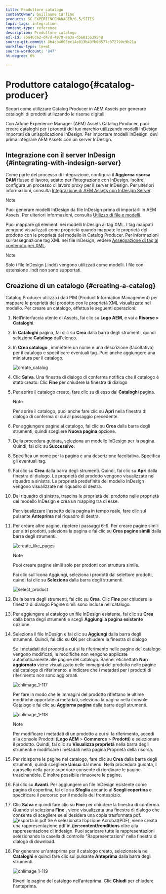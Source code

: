 ```yaml
---
title: Produttore catalogo
contentOwner: Guillaume Carlino
products: SG_EXPERIENCEMANAGER/6.5/SITES
topic-tags: integration
content-type: reference
description: Produttore catalogo
exl-id: 76a46c62-d47d-4970-8a3a-d56015639548
source-git-commit: 8b4cb4065ec14e813b49fb0d577c372790c9b21a
workflow-type: tm+mt
source-wordcount: '847'
ht-degree: 0%

---
```


# Produttore catalogo{#catalog-producer}

Scopri come utilizzare Catalog Producer in AEM Assets per generare cataloghi di prodotti utilizzando le risorse digitali.

Con Adobe Experience Manager (AEM) Assets Catalog Producer, puoi creare cataloghi per i prodotti del tuo marchio utilizzando modelli InDesign importati da un’applicazione InDesign. Per importare modelli InDesign, devi prima integrare AEM Assets con un server InDesign.

## Integrazione con il server InDesign {#integrating-with-indesign-server}

Come parte del processo di integrazione, configura il **Aggiorna risorsa DAM** flusso di lavoro, adatto per l’integrazione con InDesign. Inoltre, configura un processo di lavoro proxy per il server InDesign. Per ulteriori informazioni, consulta [Integrazione di AEM Assets con InDesign Server](/help/assets/indesign.md).

>[!NOTE]
>
>Puoi generare modelli InDesign da file InDesign prima di importarli in AEM Assets. Per ulteriori informazioni, consulta [Utilizzo di file e modelli](https://helpx.adobe.com/indesign/using/files-templates.html).
>
>Puoi mappare gli elementi nei modelli InDesign ai tag XML. I tag mappati vengono visualizzati come proprietà quando mappate le proprietà del prodotto con le proprietà del modello in Catalog Producer. Per informazioni sull&#39;assegnazione tag XML nei file InDesign, vedere [Assegnazione di tag al contenuto per XML](https://helpx.adobe.com/indesign/using/tagging-content-xml.html).

>[!NOTE]
>
>Solo i file InDesign (.indd) vengono utilizzati come modelli. I file con estensione .indt non sono supportati.

## Creazione di un catalogo {#creating-a-catalog}

Catalog Producer utilizza i dati PIM (Product Information Management) per mappare le proprietà del prodotto con le proprietà XML visualizzate nel modello. Per creare un catalogo, effettua le seguenti operazioni:

1. Nell’interfaccia utente di Assets, fai clic su **Logo AEM**, e vai a **Risorse > Cataloghi**.
1. In **Cataloghi** pagina, fai clic su **Crea** dalla barra degli strumenti, quindi seleziona **Catalogo** dall&#39;elenco.
1. In **Crea catalogo** , immettere un nome e una descrizione (facoltativa) per il catalogo e specificare eventuali tag. Puoi anche aggiungere una miniatura per il catalogo.

   ![create_catalog](assets/create_catalog.png)

1. Clic **Salva**. Una finestra di dialogo di conferma notifica che il catalogo è stato creato. Clic **Fine** per chiudere la finestra di dialogo
1. Per aprire il catalogo creato, fare clic su di esso dal **Cataloghi** pagina.

   >[!NOTE]
   >
   >Per aprire il catalogo, puoi anche fare clic su **Apri** nella finestra di dialogo di conferma di cui al passaggio precedente.

1. Per aggiungere pagine al catalogo, fai clic su **Crea** dalla barra degli strumenti, quindi scegliere **Nuova pagina** opzione.
1. Dalla procedura guidata, seleziona un modello InDesign per la pagina. Quindi, fai clic su **Successivo**.
1. Specifica un nome per la pagina e una descrizione facoltativa. Specifica gli eventuali tag.
1. Fai clic su **Crea** dalla barra degli strumenti. Quindi, fai clic su **Apri** dalla finestra di dialogo. Le proprietà del prodotto vengono visualizzate nel riquadro a sinistra. Le proprietà predefinite del modello InDesign vengono visualizzate nel riquadro di destra.
1. Dal riquadro di sinistra, trascina le proprietà del prodotto nelle proprietà del modello InDesign e crea un mapping tra di esse.

   Per visualizzare l&#39;aspetto della pagina in tempo reale, fare clic sul pulsante **Anteprima** nel riquadro di destra.

1. Per creare altre pagine, ripetere i passaggi 6-9. Per creare pagine simili per altri prodotti, seleziona la pagina e fai clic su **Crea pagine simili** dalla barra degli strumenti.

   ![create_like_pages](assets/create_similar_pages.png)

   >[!NOTE]
   >
   >Puoi creare pagine simili solo per prodotti con struttura simile.

   Fai clic sull’icona Aggiungi, seleziona i prodotti dal selettore prodotti, quindi fai clic su **Seleziona** dalla barra degli strumenti.

   ![select_product](assets/select_product.png)

1. Dalla barra degli strumenti, fai clic su **Crea**. Clic **Fine** per chiudere la finestra di dialogo Pagine simili sono incluse nel catalogo.
1. Per aggiungere al catalogo un file InDesign esistente, fai clic su **Crea** dalla barra degli strumenti e scegli **Aggiungi a pagina esistente** opzione.
1. Seleziona il file InDesign e fai clic su **Aggiungi** dalla barra degli strumenti. Quindi, fai clic su **OK** per chiudere la finestra di dialogo

   Se i metadati dei prodotti a cui si fa riferimento nelle pagine del catalogo vengono modificati, le modifiche non vengono applicate automaticamente alle pagine del catalogo. Banner etichettato **Non aggiornato** viene visualizzato nelle immagini del prodotto nelle pagine del catalogo di riferimento, a indicare che i metadati per i prodotti di riferimento non sono aggiornati.

   ![chlimage_1-117](assets/chlimage_1-117a.png)

   Per fare in modo che le immagini del prodotto riflettano le ultime modifiche apportate ai metadati, seleziona la pagina nella console Catalogo e fai clic su **Aggiorna pagina** dalla barra degli strumenti.

   ![chlimage_1-118](assets/chlimage_1-118a.png)

   >[!NOTE]
   >
   >Per modificare i metadati di un prodotto a cui si fa riferimento, accedi alla console Prodotti (**Logo AEM** > **Commerce** > **Prodotti**) e selezionare il prodotto. Quindi, fai clic su **Visualizza proprietà** nella barra degli strumenti e modificare i metadati nella pagina Proprietà della risorsa.

1. Per ridisporre le pagine nel catalogo, fare clic su **Crea** dalla barra degli strumenti, quindi scegliere **Unisci** dal menu. Nella procedura guidata, il carosello nella parte superiore consente di riordinare le pagine trascinandole. È inoltre possibile rimuovere le pagine.

1. Fai clic su **Avanti**. Per aggiungere un file InDesign esistente come pagina di copertina, fai clic su **Sfoglia** accanto al **Scegli copertina** e specificare il percorso per il modello del frontespizio.
1. Clic **Salva** e quindi fare clic su **Fine** per chiudere la finestra di conferma.
Quando si seleziona **Fine** , viene visualizzata una finestra di dialogo che consente di scegliere se si desidera una copia trasformata pdf.
   ![esporta in pdf](assets/CatalogPDF.png)
Se è selezionata l’opzione Acrobat(PDF), viene creata una rappresentazione pdf in  **/jcr:content/renditions** oltre alla rappresentazione di indesign. Puoi scaricare tutte le rappresentazioni selezionando la casella di controllo &quot;Rappresentazioni&quot; nella finestra di dialogo di download.

1. Per generare un&#39;anteprima per il catalogo creato, selezionatela nel **Cataloghi** e quindi fare clic sul pulsante **Anteprima** dalla barra degli strumenti.

   ![chlimage_1-119](assets/chlimage_1-119a.png)

   Rivedi le pagine del catalogo nell’anteprima. Clic **Chiudi** per chiudere l&#39;anteprima.
